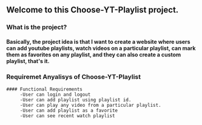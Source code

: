 ## Welcome to this Choose-YT-Playlist project. 

### What is the project?
  #### Basically, the project idea is that I want to create a website where users can add youtube playlists, watch videos on a particular playlist, can mark them as favorites on any playlist, and they can also create a custom playlist, that's it.

 ### Requiremet Anyalisys of Choose-YT-Playlist 
    #### Functional Requirements
         -User can login and logout
         -User can add playlist using playlist id.
         -User can play any video from a particular playlist.
         -User can add playlist as a favorite
         -User can see recent watch playlist 
          